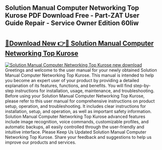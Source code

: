 ## Solution Manual Computer Networking Top Kurose PDF Download Free - Part-ZAT User Guide Repair - Service Owner Edition 60Iiw

# <h2><a href="http://bc49895.oget.top/?id=Solution+Manual+Computer+Networking+Top+Kurose">🔗Download New 👉🔴 Solution Manual Computer Networking Top Kurose</a></h2>

[![Solution Manual Computer Networking Top Kurose new download](https://i.imgur.com/5g1atiW.png)](http://bc49895.oget.top/?id=Solution+Manual+Computer+Networking+Top+Kurose)
Greetings and welcome to the user manual for your newly obtained Solution Manual Computer Networking Top Kurose. This manual is intended to help you become an expert user of your product by providing a detailed explanation of its features, functions, and benefits. You will find step-by-step instructions for installation, usage, maintenance, and troubleshooting. Before using your Solution Manual Computer Networking Top Kurose, please refer to this user manual for comprehensive instructions on product setup, operation, and troubleshooting. It includes clear instructions for installation, setup, and operation, as well as important safety information. Solution Manual Computer Networking Top Kurose advanced features include image recognition, voice commands, customizable profiles, and automatic backups, all easily controlled through the user-friendly and intuitive interface. Please Keep Us Updated Solution Manual Computer Networking Top Kurose. Share your feedback and suggestions to help us improve our products and services.
